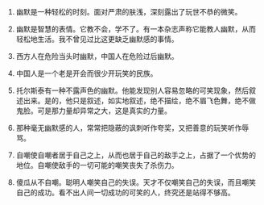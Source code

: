 1. 幽默是一种轻松的时刻。面对严肃的肤浅，深刻露出了玩世不恭的微笑。

2. 幽默是智慧的表情。它教不会，学不了。有一本杂志声称它能教人幽默，从而轻松地生活。我不曾见过比这更缺乏幽默感的事情。

3. 西方人在危险当头时幽默，中国人在危险过后幽默。

4. 中国人是一个老是开会而很少开玩笑的民族。

5. 托尔斯泰有一种不露声色的幽默。他能发现别人容易忽略的可笑现象，然后叙述出来。是的，他只是叙述，如实地叙述，绝不描绘，绝不眉飞色舞，绝不做鬼脸。可是那力量却异常之大，这是真实的力量。

6. 那种毫无幽默感的人，常常把隐蔽的讽刺听作夸奖，又把善意的玩笑听作辱骂。

7. 自嘲使自嘲者居于自己之上，从而也居于自己的敌手之上，占据了一个优势的地位。自嘲使敌手的一切可能的嘲笑丧失了杀伤力。

8. 傻瓜从不自嘲。聪明人嘲笑自己的失误。天才不仅嘲笑自己的失误，而且嘲笑自己的成功。看不出人间一切成功的可笑的人，终究还是站得不够高。
